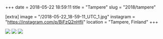 +++
date = 2018-05-22 18:59:11
title = "Tampere"
slug = "2018/tampere"

[extra]
image = "/2018-05-22_18-59-11_UTC_1.jpg"
instagram = "https://instagram.com/p/BjFzQ2nHfli"
location = "Tampere, Finland"
+++

<img src="/2018-05-22_18-59-11_UTC_1.jpg" />

<img src="/2018-05-22_18-59-11_UTC_2.jpg" />

<img src="/2018-05-22_18-59-11_UTC_3.jpg" />
